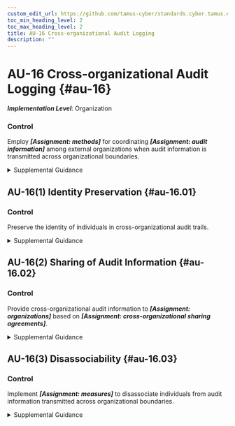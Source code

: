```yaml
---
custom_edit_url: https://github.com/tamus-cyber/standards.cyber.tamus.edu/tree/main/static/content/tamus.edu/TAMUS_profile.xml
toc_min_heading_level: 2
toc_max_heading_level: 2
title: AU-16 Cross-organizational Audit Logging
description: ""
---
```


# AU-16 Cross-organizational Audit Logging {#au-16}

_**Implementation Level**_: Organization

### Control

Employ _**[Assignment: methods]**_ for coordinating _**[Assignment: audit information]**_ among external organizations when audit information is transmitted across organizational boundaries.

<details>
  <summary>Supplemental Guidance</summary>

Employ _**[Assignment: methods]**_ for coordinating _**[Assignment: audit information]**_ among external organizations when audit information is transmitted across organizational boundaries.

</details>

## AU-16(1) Identity Preservation {#au-16.01}

### Control

Preserve the identity of individuals in cross-organizational audit trails.

<details>
  <summary>Supplemental Guidance</summary>

Preserve the identity of individuals in cross-organizational audit trails.

</details>

## AU-16(2) Sharing of Audit Information {#au-16.02}

### Control

Provide cross-organizational audit information to _**[Assignment: organizations]**_ based on _**[Assignment: cross-organizational sharing agreements]**_.

<details>
  <summary>Supplemental Guidance</summary>

Provide cross-organizational audit information to _**[Assignment: organizations]**_ based on _**[Assignment: cross-organizational sharing agreements]**_.

</details>

## AU-16(3) Disassociability {#au-16.03}

### Control

Implement _**[Assignment: measures]**_ to disassociate individuals from audit information transmitted across organizational boundaries.

<details>
  <summary>Supplemental Guidance</summary>

Implement _**[Assignment: measures]**_ to disassociate individuals from audit information transmitted across organizational boundaries.

</details>


